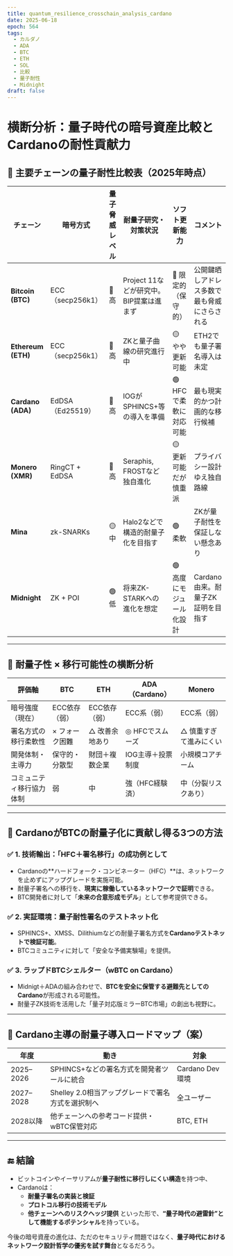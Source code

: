 ```yaml
---
title: quantum_resilience_crosschain_analysis_cardano
date: 2025-06-18
epoch: 564
tags:
  - カルダノ
  - ADA
  - BTC
  - ETH
  - SOL
  - 比較
  - 量子耐性
  - Midnight
draft: false
---
```


# 横断分析：量子時代の暗号資産比較とCardanoの耐性貢献力

## 🧬 主要チェーンの量子耐性比較表（2025年時点）

| チェーン         | 暗号方式            | 量子脅威レベル | 耐量子研究・対策状況                           | ソフト更新能力        | コメント                                  |
|------------------|---------------------|----------------|----------------------------------------------|-----------------------|-------------------------------------------|
| **Bitcoin (BTC)**   | ECC（secp256k1）      | 🔴 高            | Project 11などが研究中。BIP提案は進まず          | 🔺 限定的（保守的）         | 公開鍵晒しアドレス多数で最も脅威にさらされる       |
| **Ethereum (ETH)**  | ECC（secp256k1）      | 🔴 高            | ZKと量子曲線の研究進行中                       | 🟡 やや更新可能             | ETH2でも量子署名導入は未定               |
| **Cardano (ADA)**   | EdDSA（Ed25519）     | 🔴 高            | IOGがSPHINCS+等の導入を準備                    | 🟢 HFCで柔軟に対応可能       | 最も現実的かつ計画的な移行候補             |
| **Monero (XMR)**    | RingCT + EdDSA       | 🔴 高            | Seraphis, FROSTなど独自進化                     | 🟡 更新可能だが慎重派          | プライバシー設計ゆえ独自路線               |
| **Mina**            | zk-SNARKs            | 🟡 中            | Halo2などで構造的耐量子化を目指す                | 🟢 柔軟                     | ZKが量子耐性を保証しない懸念あり           |
| **Midnight**        | ZK + POI             | 🟢 低            | 将来ZK-STARKへの進化を想定                      | 🟢 高度にモジュール化設計        | Cardano由来。耐量子ZK証明を目指す           |

---

## 🧠 耐量子性 × 移行可能性の横断分析

| 評価軸              | BTC         | ETH         | ADA（Cardano） | Monero     |
|---------------------|-------------|-------------|----------------|-------------|
| 暗号強度（現在）      | ECC依存（弱） | ECC依存（弱） | ECC系（弱）       | ECC系（弱） |
| 署名方式の移行柔軟性   | × フォーク困難   | △ 改善余地あり   | ◎ HFCでスムーズ     | △ 慎重すぎて進みにくい |
| 開発体制・主導力      | 保守的・分散型   | 財団＋複数企業   | IOG主導＋投票制度     | 小規模コアチーム      |
| コミュニティ移行協力体制 | 弱             | 中             | 強（HFC経験済）     | 中（分裂リスクあり）  |

---

## 🌉 CardanoがBTCの耐量子化に貢献し得る3つの方法

### ✅ 1. 技術輸出：「HFC＋署名移行」の成功例として
- Cardanoの**ハードフォーク・コンビネーター（HFC）**は、ネットワークを止めずにアップグレードを実施可能。
- 耐量子署名への移行を、**現実に稼働しているネットワークで証明**できる。
- BTC開発者に対して「**未来の合意形成モデル**」として参考提供できる。

### ✅ 2. 実証環境：量子耐性署名のテストネット化
- SPHINCS+、XMSS、Dilithiumなどの耐量子署名方式を**Cardanoテストネットで検証可能**。
- BTCコミュニティに対して「安全な予備実験場」を提供。

### ✅ 3. ラップドBTCシェルター（wBTC on Cardano）
- Midnigt＋ADAの組み合わせで、**BTCを安全に保管する避難先としてのCardano**が形成される可能性。
- 耐量子ZK技術を活用した「量子対応版ミラーBTC市場」の創出も視野に。

---

## 🔐 Cardano主導の耐量子導入ロードマップ（案）

| 年度      | 動き                                          | 対象             |
|-----------|-----------------------------------------------|------------------|
| 2025–2026 | SPHINCS+などの署名方式を開発者ツールに統合          | Cardano Dev環境 |
| 2027–2028 | Shelley 2.0相当アップグレードで署名方式を選択制へ    | 全ユーザー       |
| 2028以降  | 他チェーンへの参考コード提供・wBTC保管対応         | BTC, ETH         |

---

## 🔚 結論

- ビットコインやイーサリアムが**量子耐性に移行しにくい構造**を持つ中、
- Cardanoは：
  - **耐量子署名の実装と検証**
  - **プロトコル移行の技術モデル**
  - **他チェーンへのリスクヘッジ提供**
  といった形で、**“量子時代の避雷針”として機能するポテンシャル**を持っている。

今後の暗号資産の進化は、ただのセキュリティ問題ではなく、**量子時代におけるネットワーク設計哲学の優劣を試す舞台**となるだろう。
